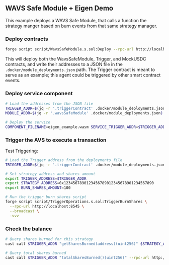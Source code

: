 ## WAVS Safe Module + Eigen Demo

This example deploys a WAVS Safe Module, that calls a function the strategy manger based on burn events from that same strategy manager.

### Deploy contracts

```bash
forge script script/WavsSafeModule.s.sol:Deploy --rpc-url http://localhost:8545 --broadcast
```

This will deploy both the WavsSafeModule, Trigger, and MockUSDC contracts, and write their addresses to a JSON file in the `.docker/module_deployments.json` path. The Trigger contract is meant to serve as an example; this agent could be triggered by other smart contract events.

### Deploy service component

```bash
# Load the addresses from the JSON file
TRIGGER_ADDR=$(jq -r '.triggerContract' .docker/module_deployments.json)
MODULE_ADDR=$(jq -r '.wavsSafeModule' .docker/module_deployments.json)

# Deploy the service
COMPONENT_FILENAME=eigen_example.wasm SERVICE_TRIGGER_ADDR=$TRIGGER_ADDR SERVICE_SUBMISSION_ADDR=$MODULE_ADDR TRIGGER_EVENT="BurnableSharesIncreased(address,uint256)" make deploy-service
```

### Trigger the AVS to execute a transaction

Test Triggering:

```bash
# Load the Trigger address from the deployments file
TRIGGER_ADDR=$(jq -r '.triggerContract' .docker/module_deployments.json)

# Set strategy address and shares amount
export TRIGGER_ADDRESS=$TRIGGER_ADDR
export STRATEGY_ADDRESS=0x1234567890123456789012345678901234567890
export BURN_SHARES_AMOUNT=100

# Run the trigger burn shares script
forge script script/TriggerOperations.s.sol:TriggerBurnShares \
  --rpc-url http://localhost:8545 \
  --broadcast \
  -vvv
```

### Check the balance

```bash
# Query shares burned for this strategy
cast call $TRIGGER_ADDR "getSharesBurned(address)(uint256)" $STRATEGY_ADDR --rpc-url http://localhost:8545

# Query total shares burned
cast call $TRIGGER_ADDR "totalSharesBurned()(uint256)" --rpc-url http://localhost:8545
```
